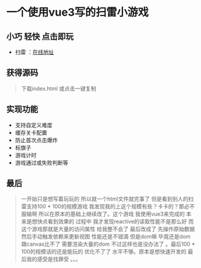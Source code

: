# 一个使用vue3写的扫雷小游戏

## 小巧 轻快 点击即玩
- 扫雷 ：[在线地址]([https://bebtme.github.io/Minesweeper/](https://jinhuid.github.io/Minesweeper/))

## 获得源码
> 下载index.html 或点击一键复制

## 实现功能
+ 支持自定义难度
+ 缓存关卡配置
+ 防止首次点击爆炸
+ 标旗子
+ 游戏计时
+ 游戏通过或失败判断等

## 最后
> 一开始只是想写着玩玩的 所以就一个html文件就完事了 但是看到别人的扫雷支持100 * 100的规模游戏 我发现我的上这个规模有些？卡卡的？那必不服输啊 所以在原本的基础上继续改了。这个游戏 我使用vue3来完成的 本来是想快点看到效果的 过程中 我才发现reactive的读取性能不是那么好 而这个游戏那就是大量的访问属性 给我整不会了 最后改成了 先操作原始数据 然后手动触发依赖来更新视图 性能还是不错滴 但是dom嘛 毕竟还是dom 跟canvas比不了 需要渲染大量的dom 不过这样也是没办法了 。最后100 * 100的规模话的还是能玩的 优化不了了 水平不够。原本是想快速开发的 最后我的感受是找罪受 。。。
